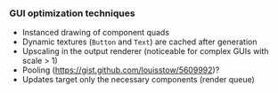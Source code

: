 ### GUI optimization techniques

- Instanced drawing of component quads
- Dynamic textures (`Button` and `Text`) are cached after generation
- Upscaling in the output renderer (noticeable for complex GUIs with scale > 1)
- Pooling (https://gist.github.com/louisstow/5609992)?
- Updates target only the necessary components (render queue)